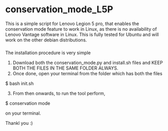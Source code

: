 # conservation_mode_L5P
This is a simple script for Lenovo Legion 5 pro, that enables the conservation mode feature to work in Linux, as there is no availability of Lenovo Vantage software in Linux. This is fully tested for Ubuntu and will work on the other debian distributions.

#####
The installation procedure is very simple

1. Download both the conservation_mode.py and install.sh files and KEEP BOTH THE FILES IN THE SAME FOLDER ALWAYS.
2. Once done, open your terminal from the folder which has both the files

$ bash init.sh

3. From then onwards, to run the tool perform, 

$ conservation mode

on your terminal.


Thankl you :)
